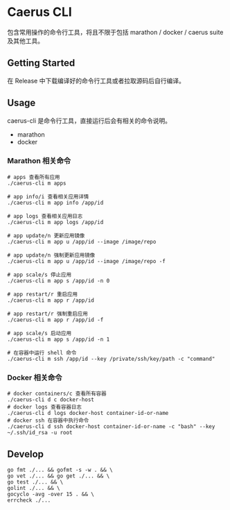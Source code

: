 # Caerus CLI

包含常用操作的命令行工具，将且不限于包括 marathon / docker / caerus suite 及其他工具。

## Getting Started

在 Release 中下载编译好的命令行工具或者拉取源码后自行编译。

## Usage

caerus-cli 是命令行工具，直接运行后会有相关的命令说明。

- marathon
- docker

### Marathon 相关命令

    # apps 查看所有应用
    ./caerus-cli m apps
    
    # app info/i 查看相关应用详情
    ./caerus-cli m app info /app/id
    
    # app logs 查看相关应用日志
    ./caerus-cli m app logs /app/id
    
    # app update/n 更新应用镜像
    ./caerus-cli m app u /app/id --image /image/repo
    
    # app update/n 强制更新应用镜像
    ./caerus-cli m app u /app/id --image /image/repo -f
    
    # app scale/s 停止应用
    ./caerus-cli m app s /app/id -n 0
    
    # app restart/r 重启应用
    ./caerus-cli m app r /app/id
    
    # app restart/r 强制重启应用
    ./caerus-cli m app r /app/id -f
    
    # app scale/s 启动应用
    ./caerus-cli m app s /app/id -n 1
    
    # 在容器中运行 shell 命令
    ./caerus-cli m ssh /app/id --key /private/ssh/key/path -c "command"

### Docker 相关命令

    # docker containers/c 查看所有容器
    ./caerus-cli d c docker-host
    # docker logs 查看容器日志
    ./caerus-cli d logs docker-host container-id-or-name
    # docker ssh 在容器中执行命令
    ./caerus-cli d ssh docker-host container-id-or-name -c "bash" --key ~/.ssh/id_rsa -u root

## Develop

    go fmt ./... && gofmt -s -w . && \
    go vet ./... && go get ./... && \
    go test ./... && \
    golint ./... && \
    gocyclo -avg -over 15 . && \
    errcheck ./...
